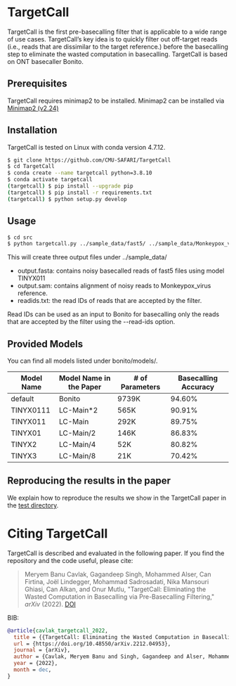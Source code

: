 # TargetCall

TargetCall is the first pre-basecalling filter that is applicable to a wide range of use cases. TargetCall’s key idea is to quickly filter out off-target reads (i.e., reads that are dissimilar to the target reference.) before the basecalling step to eliminate the wasted computation in basecalling. TargetCall is based on ONT basecaller Bonito.

## Prerequisites

TargetCall requires minimap2 to be installed. Minimap2 can be installed via [Minimap2 (v2.24)](https://github.com/lh3/minimap2/releases/tag/v2.24)

## Installation
TargetCall is tested on Linux with conda version 4.7.12.

```bash
$ git clone https://github.com/CMU-SAFARI/TargetCall
$ cd TargetCall
$ conda create --name targetcall python=3.8.10
$ conda activate targetcall
(targetcall) $ pip install --upgrade pip
(targetcall) $ pip install -r requirements.txt
(targetcall) $ python setup.py develop
```

## Usage

```bash
$ cd src
$ python targetcall.py ../sample_data/fast5/ ../sample_data/Monkeypox_virus.fasta TINYX011 ../sample_data/
```
This will create three output files under ../sample_data/
- output.fasta: contains noisy basecalled reads of fast5 files using model TINYX011
- output.sam: contains alignment of noisy reads to Monkeypox_virus reference.
- readids.txt: the read IDs of reads that are accepted by the filter.

Read IDs can be used as an input to Bonito for basecalling only the reads that are accepted by the filter using the --read-ids option.

## Provided Models

You can find all models listed under bonito/models/.

| Model Name  | Model Name in the Paper | # of Parameters  | Basecalling Accuracy |
| ------------- | ------------- | ------------- | ------------- |
| default  | Bonito  | 9739K  | 94.60%  |
| TINYX0111  | LC-Main*2  | 565K  | 90.91%  |
| TINYX011  | LC-Main  | 292K  | 89.75%  |
| TINYX01  | LC-Main/2  | 146K  | 86.83%  |
| TINYX2  | LC-Main/4 | 52K  | 80.82%  |
| TINYX3  | LC-Main/8  | 21K  | 70.42%  |

## Reproducing the results in the paper

We explain how to reproduce the results we show in the TargetCall paper in the [test directory](./test/).

# <a name="cite"></a>Citing TargetCall

 TargetCall is described and evaluated in the following paper. If you find the repository and the code useful, please cite:

> Meryem Banu Cavlak, Gagandeep Singh, Mohammed Alser, Can Firtina, Joël Lindegger, 
> Mohammad Sadrosadati, Nika Mansouri Ghiasi, Can Alkan, and Onur Mutlu,
> "TargetCall: Eliminating the Wasted Computation in Basecalling via Pre-Basecalling Filtering,"
> *arXiv* (2022). [DOI](https://doi.org/10.48550/arXiv.2212.04953)


BIB:

```bibtex
@article{cavlak_targetcall_2022,
  title = {{TargetCall: Eliminating the Wasted Computation in Basecalling via Pre-Basecalling Filtering}},
  url = {https://doi.org/10.48550/arXiv.2212.04953},
  journal = {arXiv},
  author = {Cavlak, Meryem Banu and Singh, Gagandeep and Alser, Mohammed and Firtina, Can and Lindegger, Joël and Sadrosadati, Mohammad and Ghiasi, Nika Mansouri and Alkan, Can and Mutlu, Onur},
  year = {2022},
  month = dec,
}
```
